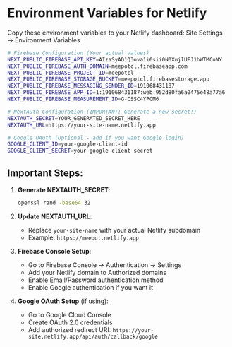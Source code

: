# Environment Variables for Netlify

Copy these environment variables to your Netlify dashboard:
Site Settings → Environment Variables

```bash
# Firebase Configuration (Your actual values)
NEXT_PUBLIC_FIREBASE_API_KEY=AIzaSyAD1Q3ova1i0sii0N0XujlUFJ1hWTMCuNY
NEXT_PUBLIC_FIREBASE_AUTH_DOMAIN=meepotcl.firebaseapp.com
NEXT_PUBLIC_FIREBASE_PROJECT_ID=meepotcl
NEXT_PUBLIC_FIREBASE_STORAGE_BUCKET=meepotcl.firebasestorage.app
NEXT_PUBLIC_FIREBASE_MESSAGING_SENDER_ID=191068431187
NEXT_PUBLIC_FIREBASE_APP_ID=1:191068431187:web:952d80fa6a0475e48a77a6
NEXT_PUBLIC_FIREBASE_MEASUREMENT_ID=G-CSSC4YPCM6

# NextAuth Configuration (IMPORTANT: Generate a new secret!)
NEXTAUTH_SECRET=YOUR_GENERATED_SECRET_HERE
NEXTAUTH_URL=https://your-site-name.netlify.app

# Google OAuth (Optional - add if you want Google login)
GOOGLE_CLIENT_ID=your-google-client-id
GOOGLE_CLIENT_SECRET=your-google-client-secret
```

## Important Steps:

1. **Generate NEXTAUTH_SECRET**:
   ```bash
   openssl rand -base64 32
   ```

2. **Update NEXTAUTH_URL**:
   - Replace `your-site-name` with your actual Netlify subdomain
   - Example: `https://meepot.netlify.app`

3. **Firebase Console Setup**:
   - Go to Firebase Console → Authentication → Settings
   - Add your Netlify domain to Authorized domains
   - Enable Email/Password authentication method
   - Enable Google authentication if you want it

4. **Google OAuth Setup** (if using):
   - Go to Google Cloud Console
   - Create OAuth 2.0 credentials
   - Add authorized redirect URI: `https://your-site.netlify.app/api/auth/callback/google`